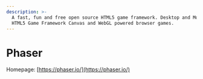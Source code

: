 ```yaml
---
description: >-
  A fast, fun and free open source HTML5 game framework. Desktop and Mobile
  HTML5 Game Framework Canvas and WebGL powered browser games.
---
```


# Phaser

Homepage: [https://phaser.io/](https://phaser.io/)

